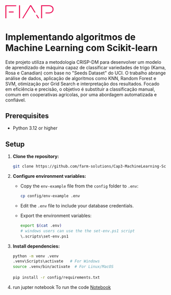 
<img src="../assets/logo.png" alt="FIAP - Faculdade de Informática e Admnistração Paulista" border="0" width=30% height=30%>

#  Implementando algoritmos de Machine Learning com Scikit-learn

Este projeto utiliza a metodologia CRISP-DM para desenvolver um modelo de aprendizado de máquina capaz de classificar variedades de trigo (Kama, Rosa e Canadian) com base no "Seeds Dataset" do UCI. O trabalho abrange análise de dados, aplicação de algoritmos como KNN, Random Forest e SVM, otimização por Grid Search e interpretação dos resultados. Focado em eficiência e precisão, o objetivo é substituir a classificação manual, comum em cooperativas agrícolas, por uma abordagem automatizada e confiável.

## Prerequisites

- Python 3.12 or higher

## Setup

1. **Clone the repository:**

   ```bash
   git clone https://github.com/farm-solutions/Cap3-MachineLearning-Scikit-learn

   ```

2. **Configure environment variables:**

   - Copy the `env-example` file from the `config` folder to `.env`:

     ```bash
     cp config/env-example .env
     ```

   - Edit the `.env` file to include your database credentials.
   - Export the environment variables:

     ```bash
     export $(cat .env)
     # windows users can use the the set-env.ps1 script
     \.scripts\set-env.ps1
     ```

3. **Install dependencies:**

   ```bash
   python -m venv .venv
   .venv\Scripts\activate   # For Windows
   source .venv/bin/activate  # For Linux/MacOS

   pip install -r config/requirements.txt
   ```

4. run jupter notebook
To run the code [Notebook](./src/notebook.ipynb)


